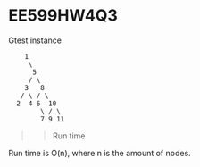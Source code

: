 # EE599HW4Q3
Gtest instance
        
        1
         \
          5
         / \
        3   8
       / \ / \
      2  4 6  10
            \ / \
            7 9 11

>>Run time

Run time is O(n), where n is the amount of nodes.